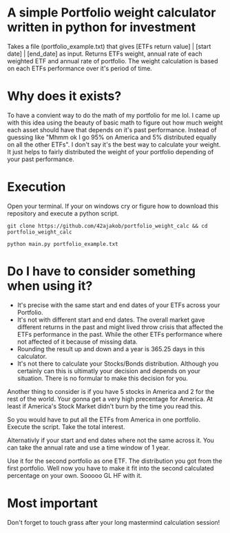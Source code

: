 # A simple Portfolio weight calculator written in python for investment
Takes a file (portfolio_example.txt) that gives [ETFs return value] | [start date] | [end_date] as input.
Returns ETFs weight, annual rate of each weighted ETF and annual rate of portfolio.
The weight calculation is based on each ETFs performance over it's period of time.

# Why does it exists?
To have a convient way to do the math of my portfolio for me lol.
I came up with this idea using the beauty of basic math to figure out how much weight each asset should have that depends on it's past performance.
Instead of guessing like "Mhmm ok I go 95% on America and 5% distributed equally on all the other ETFs".
I don't say it's the best way to calculate your weight.
It just helps to fairly distributed the weight of your portfolio depending of your past performance.

# Execution
Open your terminal. If your on windows cry or figure how to download this repository and execute a python script.
```
git clone https://github.com/42ajakob/portfolio_weight_calc && cd portfolio_weight_calc
```
```
python main.py portfolio_example.txt
```

# Do I have to consider something when using it?
- It's precise with the same start and end dates of your ETFs across your Portfolio.
- It's not with different start and end dates.
The overall market gave different returns in the past and might lived throw crisis that affected the ETFs performance in the past.
While the other ETFs performance where not affected of it because of missing data.
- Rounding the result up and down and a year is 365.25 days in this calculator.
- It's not there to calculate your Stocks/Bonds distribution. Although you certainly can this is ultimatly your decision and depends on your situation.
There is no formular to make this decision for you.

Another thing to consider is if you have 5 stocks in America and 2 for the rest of the world.
Your gonna get a very high precentage for America. At least if America's Stock Market didn't burn by the time you read this.

So you would have to put all the ETFs from America in one portfolio.
Execute the script. Take the total interest.

Alternativly if your start and end dates where not the same across it. You can take the annual rate and use a time window of 1 year.

Use it for the second portfolio as one ETF.
The distribution you got from the first portfolio. Well now you have to make it fit into the second calculated percentage on your own.
Sooooo GL HF with it.

# Most important
Don't forget to touch grass after your long mastermind calculation session!

